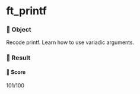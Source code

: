 # ft_printf

### 🎯 Object
Recode printf. Learn how to use variadic arguments.

### 🧾 Result
#### 💯 Score
101/100
